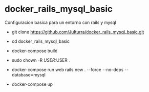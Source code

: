 # docker_rails_mysql_basic
Configuracion basica para un entorno con rails y mysql

* git clone https://github.com/JuIturra/docker_rails_mysql_basic.git
* cd docker_rails_mysql_basic

* docker-compose build
* sudo chown -R $USER:$USER .
* docker-compose run web rails new . --force --no-deps --database=mysql
* docker-compose up

